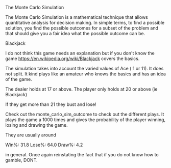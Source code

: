 The Monte Carlo Simulation

The Monte Carlo Simulation is a mathematical technique that allows quantitative
analysis for decision making. In simple terms, to find a possible solution, you
find the possible outcomes for a subset of the problem and that should give you
a fair idea what the possible outcome can be.

Blackjack

I do not think this game needs an explanation but if you don't know the game
https://en.wikipedia.org/wiki/Blackjack covers the basics.

The simulation takes into account the varied values of Ace ( 1 or 11). It does
not split. It kind plays like an amateur who knows the basics and has an idea of
 the game.

The dealer holds at 17 or above. The player only holds at 20 or above (ie Blackjack)

If they get more than 21 they bust and lose!

Check out the monte_carlo_sim_outcome to check out the different plays.
It plays the game a 1000 times and gives the probability of the player winning,
losing and drawing the game.

They are usually around

Win%: 31.8
Lose%: 64.0
Draw%: 4.2

in general.
Once again reinstating the fact that if you do not know how to gamble, DONT.
